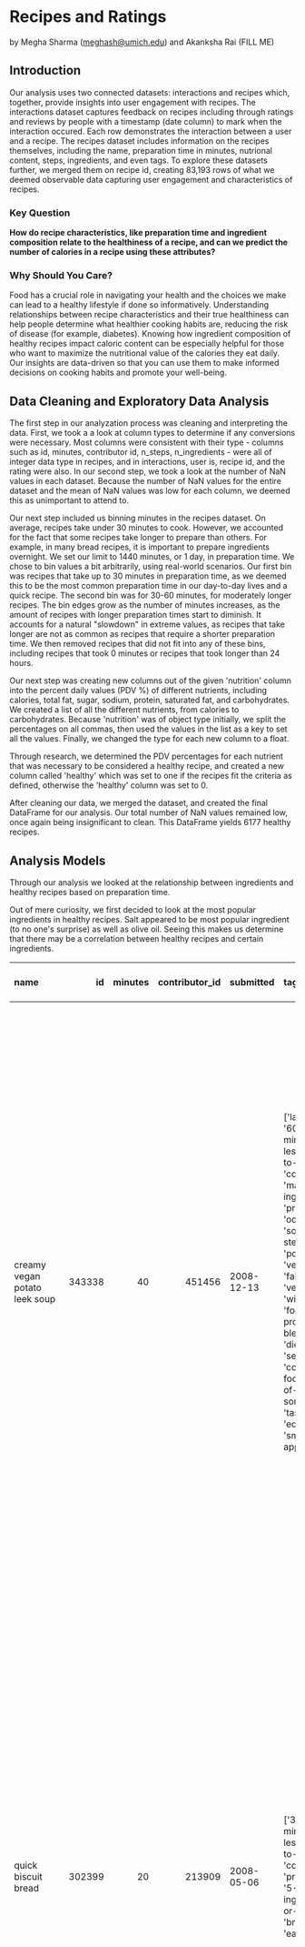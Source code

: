 # Recipes and Ratings

by Megha Sharma (meghash@umich.edu) and Akanksha Rai (FILL ME)

## Introduction

Our analysis uses two connected datasets: interactions and recipes which, together, provide insights into user engagement with recipes. The interactions dataset captures feedback on recipes including through ratings and reviews by people with a timestamp (date column) to mark when the interaction occured. Each row demonstrates the interaction between a user and a recipe. The recipes dataset includes information on the recipes themselves, including the name, preparation time in minutes, nutrional content, steps, ingredients, and even tags. To explore these datasets further, we merged them on recipe id, creating 83,193 rows of what we deemed observable data capturing user engagement and characteristics of recipes.

### Key Question

**How do recipe characteristics, like preparation time and ingredient composition relate to the healthiness of a recipe, and can we predict the number of calories in a recipe using these attributes?**

### Why Should You Care?

Food has a crucial role in navigating your health and the choices we make can lead to a healthy lifestyle if done so informatively. Understanding relationships between recipe characteristics and their true healthiness can help people determine what healthier cooking habits are, reducing the risk of disease (for example, diabetes). Knowing how ingredient composition of healthy recipes impact caloric content can be especially helpful for those who want to maximize the nutritional value of the calories they eat daily. Our insights are data-driven so that you can use them to make informed decisions on cooking habits and promote your well-being.

## Data Cleaning and Exploratory Data Analysis

The first step in our analyzation process was cleaning and interpreting the data. First, we took a a look at column types to determine if any conversions were necessary. Most columns were consistent with their type - columns such as id, minutes, contributor id, n_steps, n_ingredients - were all of integer data type in recipes, and in interactions, user is, recipe id, and the rating were also. In our second step, we took a look at the number of NaN values in each dataset. Because the number of NaN values for the entire dataset and the mean of NaN values was low for each column, we deemed this as unimportant to attend to.

Our next step included us binning minutes in the recipes dataset. On average, recipes take under 30 minutes to cook. However, we accounted for the fact that some recipes take longer to prepare than others. For example, in many bread recipes, it is important to prepare ingredients overnight. We set our limit to 1440 minutes, or 1 day, in preparation time. We chose to bin values a bit arbitrarily, using real-world scenarios. Our first bin was recipes that take up to 30 minutes in preparation time, as we deemed this to be the most common preparation time in our day-to-day lives and a quick recipe. The second bin was for 30-60 minutes, for moderately longer recipes. The bin edges grow as the number of minutes increases, as the amount of recipes with longer preparation times start to diminish. It accounts for a natural "slowdown" in extreme values, as recipes that take longer are not as common as recipes that require a shorter preparation time. We then removed recipes that did not fit into any of these bins, including recipes that took 0 minutes or recipes that took longer than 24 hours.

Our next step was creating new columns out of the given 'nutrition' column into the percent daily values (PDV %) of different nutrients, including calories, total fat, sugar, sodium, protein, saturated fat, and carbohydrates. We created a list of all the different nutrients, from calories to carbohydrates. Because 'nutrition' was of object type initially, we split the percentages on all commas, then used the values in the list as a key to set all the values. Finally, we changed the type for each new column to a float.

Through research, we determined the PDV percentages for each nutrient that was necessary to be considered a healthy recipe, and created a new column called 'healthy' which was set to one if the recipes fit the criteria as defined, otherwise the 'healthy' column was set to 0.

After cleaning our data, we merged the dataset, and created the final DataFrame for our analysis. Our total number of NaN values remained low, once again being insignificant to clean. This DataFrame yields 6177 healthy recipes.

## Analysis Models
Through our analysis we looked at the relationship between ingredients and healthy recipes based on preparation time. 

Out of mere curiosity, we first decided to look at the most popular ingredients in healthy recipes. Salt appeared to be most popular ingredient (to no one's surprise) as well as olive oil. Seeing this makes us determine that there may be a correlation between healthy recipes and certain ingredients. 


| name                                             |     id |   minutes |   contributor_id | submitted   | tags                                                                                                                                                                                                                                                                                                                   | nutrition                                |   n_steps | steps                                                                                                                                                                                                                                                                                                                                                                                                                                                                                                                                                                                                                                                                                                                                                                                                                                                                                                                                                                              | description                                                                                                                                                                                                                                                        | ingredients                                                                                                                                                                                                              |   n_ingredients | min_bins   |   calories |   total fat (PDV%) |   sugar (PDV%) |   sodium (PDV%) |   protein (PDV%) |   saturated fat (PDV%) |   carbohydrates (PDV%) |   healthy |   average_rating |   complexity_score |   nutrient_density |   sodium_to_fat_ratio |
|:-------------------------------------------------|-------:|----------:|-----------------:|:------------|:-----------------------------------------------------------------------------------------------------------------------------------------------------------------------------------------------------------------------------------------------------------------------------------------------------------------------|:-----------------------------------------|----------:|:-----------------------------------------------------------------------------------------------------------------------------------------------------------------------------------------------------------------------------------------------------------------------------------------------------------------------------------------------------------------------------------------------------------------------------------------------------------------------------------------------------------------------------------------------------------------------------------------------------------------------------------------------------------------------------------------------------------------------------------------------------------------------------------------------------------------------------------------------------------------------------------------------------------------------------------------------------------------------------------|:-------------------------------------------------------------------------------------------------------------------------------------------------------------------------------------------------------------------------------------------------------------------|:-------------------------------------------------------------------------------------------------------------------------------------------------------------------------------------------------------------------------|----------------:|:-----------|-----------:|-------------------:|---------------:|----------------:|-----------------:|-----------------------:|-----------------------:|----------:|-----------------:|-------------------:|-------------------:|----------------------:|
| creamy   vegan potato leek soup                  | 343338 |        40 |           451456 | 2008-12-13  | ['lactose', '60-minutes-or-less', 'time-to-make', 'course', 'main-ingredient', 'preparation', 'occasion', 'soups-stews', 'potatoes', 'vegetables', 'fall', 'vegetarian', 'winter', 'food-processor-blender', 'dietary', 'seasonal', 'comfort-food', 'free-of-something', 'taste-mood', 'equipment', 'small-appliance'] | [183.0, 3.0, 10.0, 0.0, 13.0, 1.0, 11.0] |        10 | ['heat olive oil in a 4-quart pot', 'sautee the sliced leeks about 5 minutes or until slightly tender', 'add garlic and sautee another minute or so', 'add potatoes and broth', 'bring to a boil', 'reduce heat to medium and simmer 20 minutes or until potatoes and leeks are quite tender', 'add beans , rosemary , salt , and pepper , and more broth , if necessary', 'puree until smooth , using an immersion blender or in small batches in a regular blender', 'if necessary , return to heat until warm enough', 'sprinkle with soy cheese , if desired']                                                                                                                                                                                                                                                                                                                                                                                                                 | adapted from alex jamieson's great american detox diet.  serve with crusty bread and salad for a hearty, satisfying meal.                                                                                                                                          | ['olive oil', 'leeks', 'garlic cloves', 'russet potatoes', 'vegetable broth', 'white beans', 'fresh rosemary', 'salt and pepper']                                                                                        |               8 | (30, 60]   |      183   |                  3 |             10 |               0 |               13 |                      1 |                     11 |         1 |              4.5 |                 80 |           1.45455  |               0       |
| quick biscuit bread                              | 302399 |        20 |           213909 | 2008-05-06  | ['30-minutes-or-less', 'time-to-make', 'course', 'preparation', '5-ingredients-or-less', 'breads', 'easy']                                                                                                                                                                                                             | [124.0, 10.0, 8.0, 13.0, 6.0, 9.0, 4.0]  |        11 | ['preheat oven to 400 degrees', 'lightly grease a cookie sheet', 'remove the buiscuits from the can and separate', 'place one buiscuit in the center and place the remaining buiscuit around it slightly overlapping', 'now flatten them out with your fingers into a 10 inch circle', 'brush with the olive oil', 'sprinkle with the remaining ingredients', 'you can use any kind of cheese you have on hand', 'chili powder and monterey jack and some chopped chillies give you a great tex-mex bread', 'bake about 15 minute until edges are nice and brown', 'pull apart to serve']                                                                                                                                                                                                                                                                                                                                                                                          | this is a wonderful quick bread to make as an acompaniment to most any dish. it is very versatile and delicious 1 :-)                                                                                                                                              | ['refrigerated biscuits', 'olive oil', 'mozzarella cheese', 'garlic salt', 'italian seasoning']                                                                                                                          |               5 | (0-30]     |      124   |                 10 |              8 |              13 |                6 |                      9 |                      4 |         1 |              5   |                 55 |           1.77778  |               1.18182 |
| russian  dressing  ww                            | 276567 |       135 |           305531 | 2008-01-05  | ['time-to-make', 'course', 'preparation', 'salads', 'easy', 'salad-dressings', '4-hours-or-less']                                                                                                                                                                                                                      | [56.5, 5.0, 14.0, 7.0, 2.0, 2.0, 1.0]    |         7 | ['in small bowl or jar with tight-fitting cover , combine juice , mayonnaise , green bell pepper , red bell pepper , tomato paste , yogurt , horseradish , onion , mustard , chili powder and pepper', 'whisk or cover and shake to mix well', 'refrigerate , covered , 23 hours', 'whisk or shake before serving', 'each serving provides: 1 fat , 1 / 2 vegetable , 10 optional calories', 'per serving: 49 calories , 1 g protein , 3 g fat , 5 g carbohydrate , 148 mg sodium , 3 mg cholesterol , 1 g dietary fiber', '1 points']                                                                                                                                                                                                                                                                                                                                                                                                                                             | i found this in the weight watchers complete cookbook. i thought it looked good and i plan on trying it soon.                                                                                                                                                      | ['orange juice', 'reduced-calorie mayonnaise', 'green bell peppers', 'red bell peppers', 'tomato paste', 'plain nonfat yogurt', 'horseradish', 'onion', 'prepared mustard', 'chili powder', 'fresh ground black pepper'] |              11 | (120, 180] |       56.5 |                  5 |             14 |               7 |                2 |                      2 |                      1 |         1 |              4.5 |                 77 |           0.466667 |               1.16667 |
| skordy  new potatoes w rosemary lemon   olive oi | 296983 |        35 |           718054 | 2008-04-08  | ['60-minutes-or-less', 'time-to-make', 'course', 'main-ingredient', 'cuisine', 'preparation', 'for-1-or-2', 'appetizers', 'salads', 'potatoes', 'vegetables', 'greek', 'easy', 'european', 'vegan', 'vegetarian', 'dips', 'dietary', 'number-of-servings']                                                             | [209.7, 10.0, 7.0, 0.0, 8.0, 4.0, 11.0]  |        14 | ['preheat oven to gas mark 8', 'cut your potatoes into 1 inch chunks', 'toss in a bowl the potatoes in the oil with the rosemary and lemon juice and lemon zest and garlic', 'chuck the lot onto a baking tray not forgetting to scrape herbs and oil from the bowl', 'bake for twenty minutes while listening to funky tunes and enjoying the yumminess that is to come', 'check that potatoes are firm yet "give" with a fork', 'squish them a little bit with a fork and put back in oven for another 10 minutes on gas mark 3', 'listen to more tunes', 'serve with a squirt of fresh lemon and with greek or curry or vegan stuff or just eat out of pan', 'i suggest tatskiki', 'you can pulverize this into a dip using more olive oil and lemon juice or eat it chunky', 'i like chunks', 'i reckon this would make an ace potato salad base', "i absolutely hate mayonnaise , so there's no chance of me making that ever ! however you're welcome to try--i'll let you"] | i took this recipe from a vegan tastes of greece for a  recipe called skordalia which seemed like a dip.  i wanted this flavour without dip, so i changed it a bit;  hence skordy.  i listened to penulum while making greek treats which was rather funky do try! | ['new potatoes', 'lemon, juice of', 'lemon, zest of', 'rosemary', 'olive oil', 'garlic cloves']                                                                                                                          |               6 | (30, 60]   |      209.7 |                 10 |              7 |               0 |                8 |                      4 |                     11 |         1 |              5   |                 84 |           2.25     |               0       |
| creamy  mushroom soup                            | 331715 |        35 |           446143 | 2008-10-20  | ['60-minutes-or-less', 'time-to-make', 'course', 'main-ingredient', 'preparation', 'bisques-cream-soups', 'soups-stews', 'vegetables', 'vegetarian', 'dietary', 'mushrooms']                                                                                                                                           | [99.3, 1.0, 8.0, 1.0, 12.0, 0.0, 6.0]    |        13 | ['chop mushrooms finely', 'spray a large non-stick pot with cooking spray and place over medium heat', 'add 1 / 2 cup of the chopped mushrooms and cook until tender', 'remove to a bowl', 'add the butter to the pot , along with the garlic and onions', 'cook for 3 minutes , stirring', 'add the mushrooms and cook , stirring , until tender', 'add the mushroom broth , white beans , and seasonings', 'bring to a boil , reduce heat , cover , and simmer for about 8-10 minutes , letting the flavors cook together', 'remove from heat and let cool slightly', 'with an immersion blender or a food processor , puree the soup', 'if you have reserved mushroom pieces , stir them back into the soup as you reheat over medium', 'garnish with parmesan cheese if desired !']                                                                                                                                                                                            | creamless but creamy, and easily adapted to vegan.                                                                                                                                                                                                                 | ['baby portabella mushrooms', 'onion', 'white beans', 'mushroom broth', 'reduced fat margarine', 'white pepper', 'salt', 'bay leaf', 'garlic cloves', 'dried thyme']                                                     |              10 | (30, 60]   |       99.3 |                  1 |              8 |               1 |               12 |                      0 |                      6 |         1 |              5   |                130 |           1.44444  |               0.5     |


<iframe
    src="assets/top_20_common.html"
    width="800"
    height="600"
    frameborder="0"
></iframe>

## Framing a Prediction Problem

## Baseline Model

## Final Model
